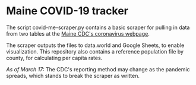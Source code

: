 # Maine COVID-19 tracker
The script covid-me-scraper.py contains a basic scraper for pulling in data from two tables at the [Maine CDC's coronavirus webpage](https://www.maine.gov/dhhs/mecdc/infectious-disease/epi/airborne/coronavirus.shtml).

The scraper outputs the files to data.world and Google Sheets, to enable visualization. This repository also contains a reference population file by county, for calculating per capita rates.

_As of March 17:_ The CDC's reporting method may change as the pandemic spreads, which stands to break the scraper as written.